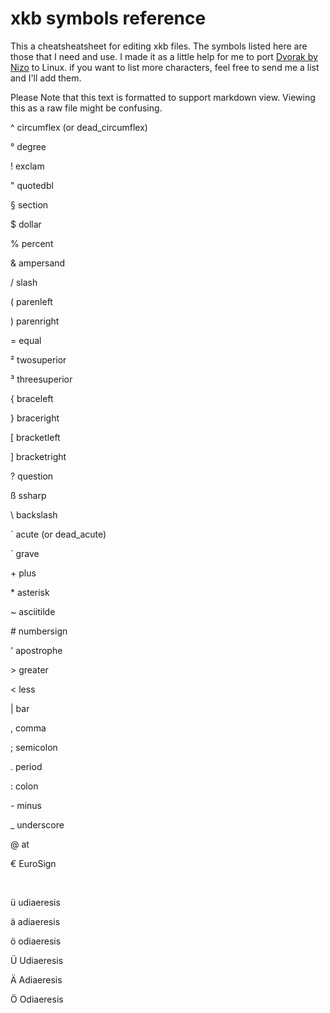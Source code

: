# xkb symbols reference
This a cheatsheatsheet for editing xkb files. The symbols listed here are those that I need and use.
I made it as a little help for me to port [Dvorak by Nizo](https://github.com/theNizo/DvorakByNizo-German) to Linux.
if you want to list more characters, feel free to send me a list and I'll add them.

Please Note that this text is formatted to support markdown view. Viewing this as a raw file might be confusing.

^ circumflex (or dead_circumflex)

° degree

! exclam

" quotedbl

§ section

$ dollar

% percent

& ampersand

/ slash

( parenleft

) parenright

= equal

² twosuperior

³ threesuperior

{ braceleft

} braceright

\[ bracketleft

] bracketright

? question

ß ssharp

\ backslash

´ acute (or dead_acute)

` grave

\+ plus

\* asterisk

~ asciitilde

\# numbersign

' apostrophe

\> greater

< less

| bar

, comma

; semicolon

. period

: colon

\- minus

_ underscore

@ at

€ EuroSign

&nbsp;

ü udiaeresis

ä adiaeresis

ö odiaeresis

Ü Udiaeresis

Ä Adiaeresis

Ö Odiaeresis
